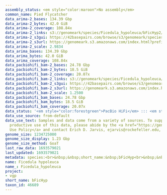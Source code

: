 ```yaml
---
assembly_status: <em style="color:maroon">No assembly</em>
common_name: Pied Flycatcher
data_arima-2_bases: 134.39 Gbp
data_arima-2_bytes: 42.0 GiB
data_arima-2_coverage: 108.84x
data_arima-2_links: s3://genomeark/species/Ficedula_hypoleuca/bFicHyp2/genomic_data/arima/<br>
data_arima-2_s3gui: https://42basepairs.com/browse/s3/genomeark/species/Ficedula_hypoleuca/bFicHyp2/genomic_data/arima/
data_arima-2_s3url: https://genomeark.s3.amazonaws.com/index.html?prefix=species/Ficedula_hypoleuca/bFicHyp2/genomic_data/arima/
data_arima-2_scale: 2.9834
data_arima_bases: 134.39 Gbp
data_arima_bytes: 42.0 GiB
data_arima_coverage: 108.84x
data_pacbiohifi_bam-2_bases: 24.78 Gbp
data_pacbiohifi_bam-2_bytes: 18.5 GiB
data_pacbiohifi_bam-2_coverage: 20.07x
data_pacbiohifi_bam-2_links: s3://genomeark/species/Ficedula_hypoleuca/bFicHyp2/genomic_data/pacbio_hifi/<br>
data_pacbiohifi_bam-2_s3gui: https://42basepairs.com/browse/s3/genomeark/species/Ficedula_hypoleuca/bFicHyp2/genomic_data/pacbio_hifi/
data_pacbiohifi_bam-2_s3url: https://genomeark.s3.amazonaws.com/index.html?prefix=species/Ficedula_hypoleuca/bFicHyp2/genomic_data/pacbio_hifi/
data_pacbiohifi_bam-2_scale: 1.2500
data_pacbiohifi_bam_bases: 24.78 Gbp
data_pacbiohifi_bam_bytes: 18.5 GiB
data_pacbiohifi_bam_coverage: 20.07x
data_status: '<em style="color:forestgreen">PacBio HiFi</em> ::: <em style="color:forestgreen">Arima</em>'
data_use_source: from-default
data_use_text: Samples and data come from a variety of sources. To support fair and
  productive use of this data, please abide by the <a href="https://genome10k.soe.ucsc.edu/data-use-policies/">Data
  Use Policy</a> and contact Erich D. Jarvis, ejarvis@rockefeller.edu, with any questions.
genome_size: 1234725000
genome_size_display: 1.23 Gbp
genome_size_method: GoaT
last_raw_data: 1693579021
last_updated: 1693579021
metadata: species:<br>&nbsp;&nbsp;short_name:&nbsp;bFicHyp<br>&nbsp;&nbsp;name:&nbsp;Ficedula&nbsp;hypoleuca<br>&nbsp;&nbsp;taxon_id:&nbsp;46689<br>&nbsp;&nbsp;common_name:&nbsp;Pied&nbsp;Flycatcher<br>&nbsp;&nbsp;order:<br>&nbsp;&nbsp;&nbsp;&nbsp;name:&nbsp;Passeriformes<br>&nbsp;&nbsp;family:<br>&nbsp;&nbsp;&nbsp;&nbsp;name:&nbsp;Muscicapidae<br>&nbsp;&nbsp;individuals:<br>&nbsp;&nbsp;&nbsp;&nbsp;-&nbsp;short_name:&nbsp;bFicHyp2<br>&nbsp;&nbsp;&nbsp;&nbsp;&nbsp;&nbsp;biosample_id:&nbsp;SAMEA112468131<br>&nbsp;&nbsp;&nbsp;&nbsp;&nbsp;&nbsp;sex:&nbsp;female<br>&nbsp;&nbsp;genome_size:&nbsp;1234725000<br>&nbsp;&nbsp;genome_size_method:&nbsp;GoaT<br>&nbsp;&nbsp;project:&nbsp;[&nbsp;vgp&nbsp;]<br>
name: Ficedula hypoleuca
name_: Ficedula_hypoleuca
project:
- vgp
short_name: bFicHyp
taxon_id: 46689
---
```

